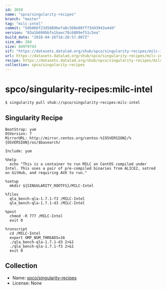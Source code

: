 ```yaml
---
id: 2659
name: "spco/singularity-recipes"
branch: "master"
tag: "milc-intel"
commit: "5db066f23d5889befa8c568e08ff73d43943a4dd"
version: "03a1b690bbfa1baec78c6889ef51c5ea"
build_date: "2018-04-26T16:28:57.007Z"
size_mb: 284
size: 84979743
sif: "https://datasets.datalad.org/shub/spco/singularity-recipes/milc-intel/2018-04-26-5db066f2-03a1b690/03a1b690bbfa1baec78c6889ef51c5ea.simg"
url: https://datasets.datalad.org/shub/spco/singularity-recipes/milc-intel/2018-04-26-5db066f2-03a1b690/
recipe: https://datasets.datalad.org/shub/spco/singularity-recipes/milc-intel/2018-04-26-5db066f2-03a1b690/Singularity
collection: spco/singularity-recipes
---
```


# spco/singularity-recipes:milc-intel

```bash
$ singularity pull shub://spco/singularity-recipes:milc-intel
```

## Singularity Recipe

```singularity
BootStrap: yum
OSVersion: 7
MirrorURL: http://mirror.centos.org/centos-%{OSVERSION}/%{OSVERSION}/os/$basearch/

Include: yum

%help
  echo "This is a container to run MILC on CentOS compiled under Intel. This uses a pair of pre-compiled binaries from ALICE2, sotred on GitHub, and requiring AVX to run."

%setup
  mkdir ${SINGULARITY_ROOTFS}/MILC-Intel

%files
  qla_bench-qla-1.7.1-f3 /MILC-Intel
  qla_bench-qla-1.7.1-d3 /MILC-Intel

%post
  chmod -R 777 /MILC-Intel
  exit 0

%runscript
  cd /MILC-Intel
  export OMP_NUM_THREADS=16
  ./qla_bench-qla-1.7.1-d3 2>&1
  ./qla_bench-qla-1.7.1-f3 2>&1
  exit 0
```

## Collection

 - Name: [spco/singularity-recipes](https://github.com/spco/singularity-recipes)
 - License: None

